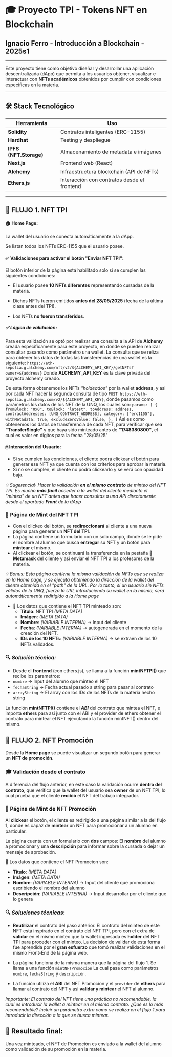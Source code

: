 # 🎓 Proyecto TPI - Tokens NFT en Blockchain

## Ignacio Ferro - Introducción a Blockchain - 2025s1

---

Este proyecto tiene como objetivo diseñar y desarrollar una aplicación descentralizada (dApp) que permita a los usuarios obtener, visualizar e interactuar con **NFTs académicos** obtenidos por cumplir con condiciones específicas en la materia.

---

## 🛠️ Stack Tecnológico

|      Herramienta        | Uso |
|-------------------------|-----|
| **Solidity**            | Contratos inteligentes (ERC-1155) |
| **Hardhat**             | Testing y despliegue |
| **IPFS (NFT.Storage)**  | Almacenamiento de metadata e imágenes |
| **Next.js**             | Frontend web (React) |
| **Alchemy**             | Infraestructura blockchain (API de NFTs) |
| **Ethers.js**           | Interacción con contratos desde el frontend |

---

## 🧠 FLUJO 1. NFT TPI

#### 🏠 Home Page:

La wallet del usuario se conecta automáticamente a la dApp.

Se listan todos los NFTs ERC-1155 que el usuario posee.

#### ✅ Validaciones para activar el botón "Enviar NFT TPI":

El botón inferior de la página está habilitado solo si se cumplen las siguientes condiciones:

- El usuario posee **10 NFTs diferentes** representando cursadas de la materia.

- Dichos NFTs fueron emitidos **antes del 28/05/2025** (fecha de la última clase antes del TPI).

- Los NFTs **no fueron transferidos**.

##### ✅ Lógica de validación:

Para esta validación se optó por realizar una consulta a la API de **Alchemy** creada especificamente para este proyecto, en donde se pueden realizar consultar pasando como parámetro una wallet.
La consulta que se reliza para obtener los datos de todas las transferencias de una wallet es la siguiente:
`https://eth-sepolia.g.alchemy.com/nft/v2/${ALCHEMY_API_KEY}/getNFTs?owner=${address}`
Donde **ALCHEMY_API_KEY** es la clave privada del proyecto alchemy creado.

De esta forma obtenemos los NFTs _"holdeados"_ por la wallet **address**, y asi por cada NFT hacer la segunda consulta de tipo `POST https://eth-sepolia.g.alchemy.com/v2/${ALCHEMY_API_KEY}`, donde pasamos como parámetros los datos de los NFT de la UNQ, los cuales son:
`params: [
    {
      fromBlock: "0x0",
      toBlock: "latest",
      toAddress: address,
      contractAddresses: [UNQ_CONTRACT_ADDRESS],
      category: ["erc1155"],
      withMetadata: true,
      excludeZeroValue: false,
    },
]`
Asi es como obtenemos los datos de transferencia de cada NFT, para verificar que sea **"TransferSingle"** y que haya sido minteado antes de **"1748380800"**, el cual es valor en digitos para la fecha "28/05/25"

#### 🖱 Interacción del Usuario:

- Si se cumplen las condiciones, el cliente podrá clickear el botón para generar ese NFT ya que cuenta con los criterios para aprobar la materia.
- Si no se cumplen, el cliente no podrá clickearlo y se verá con opacidad baja.

_💡 Sugerencia!: Hacer la validación **en el mismo contrato** de minteo del NFT TPI. Es mucho **más facil** acceder a la wallet del cliente mediante el "minteo" de un NFT antes que hacer consultas a una API directamente desde el apartado **Front** de la dApp_

### 📝 Página de Mint del NFT TPI

- Con el clickeo del botón, se **redireccionará** al cliente a una nueva página para generar un **NFT del TPI**.
- La página contiene un formulario con un solo campo, donde se le pide el nombre al alumno que busca **entregar** su NFT y un botón para **mintear** el mismo.
- Al clickear el botón, se continuará la transferencia en la pestaña 🦊 **Metamask** del cliente y así enviar el NFT TPI a los profesores de la materia.

_💡 Bonus: Esta página contiene la misma validación de NFTs que se realiza en la Home page, y se ejecuta obteniendo la dirección de la wallet del cliente obtenida en el "path" de la URL. Por lo tanto, si un usuario sin NFTs válidos de la UNQ, fuerza la URL introduciendo su wallet en la misma, será automáticamente redirigido a la Home page_

- 🧾 Los datos que contiene el NFT TPI minteado son:
  - **Titulo**: NFT TPI _(META DATA)_
  - **Imágen**: _(META DATA)_
  - **Nombre**: _(VARIABLE INTERNA)_ → Input del cliente
  - **Fecha**: _(VARIABLE INTERNA)_ → autogenerada en el momento de la creación del NFT.
  - **IDs de los 10 NFTs**: _(VARIABLE INTERNA)_ → se extraen de los 10 NFTs validados.

### 🔍 _Solución técnica:_

- Desde el **frontend** (con ethers.js), se llama a la función **mintNFTPI()** que recibe los parametros:
- `nombre` → Input del alumno que minteo el NFT
- `fechaString` → Fecha actual pasado a string para pasar al contrato
- `arrayString` → El array con los IDs de los NFTs de la materia hecho string

La función **mintNFTPI()** contiene el **_ABI_** del contrato que mintea el NFT, e importa **ethers** para asi junto con el ABI y el provider de ethers obtener el contrato para mintear el NFT ejecutando la función mintNFT() dentro del mismo.

## 🧠 FLUJO 2. NFT Promoción
Desde la **Home page** se puede visualizar un segundo botón para generar un **NFT de promoción**.

### 🎓 Validación desde el contrato
A diferencia del flujo anterior, en este caso la validación ocurre **dentro del contrato**, que verifica que la wallet del usuario sea **owner** de un NFT TPI, lo cual prueba que el cliente **recibió** el NFT del trabajo integrador.

### 📝 Página de Mint de NFT Promoción
Al **clickear** el botón, el cliente es redirigido a una página similar a la del flujo 1, donde es capaz de **mintear** un NFT para promocionar a un alumno en particular. 

La página cuenta con un formulario con **dos** campos: El **nombre** del alumno a promocionar y una **descripción** para informar sobre la cursada o dejar un mensaje de aprobación.

🧾 Los datos que contiene el NFT Promocion son:
  - **Título**: _(META DATA)_
  - **Imágen**: _(META DATA)_
  - **Nombre**: _(VARIABLE INTERNA)_ → Input del cliente que promociona escribiendo el nombre del alumno
  - **Descripción**: _(VARIABLE INTERNA)_ → Input desarrollar por el cliente que lo genera

### 🔍 _Soluciones técnicas_:

- **Reutilizar** el contrato del paso anterior.
El contrato del minteo de este NFT está inspirado en el contrato del NFT TPI, pero con el extra de **validar** en el mismo minteo que la wallet ingresada es **holder** del NFT TPI para proceder con el minteo. La decision de validar de esta forma fue aprendida por el **gran esfuerzo** que tomó realizar validaciones en el mismo Front-End de la página web.

- La página funciona de la misma manera que la página del flujo 1. Se llama a una función `mintNFTPromocion` La cual pasa como parámetros `nombre`, `fechaString` y `descripción`. 

- La función utiliza el **ABI** del NFT Promocion y el `provider` de **ethers** para llamar al contrato del NFT y asi **validar y mintear** el NFT al alumno.

_Importante: El contrato del NFT tiene una práctica no recomendable, la cual es introducir la wallet a mintear en el mismo contrato. ¿Qué es lo más recomendable? Incluir un parámetro extra como se realiza en el flujo 1 para introducir la dirección a la que se busca mintear._

## 🎉 Resultado final:

Una vez minteado, el NFT de Promoción es enviado a la wallet del alumno como validación de su promoción en la materia.